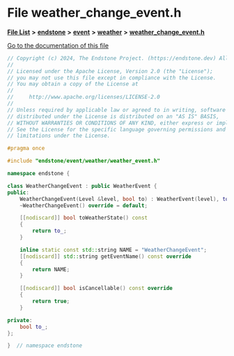 

# File weather\_change\_event.h

[**File List**](files.md) **>** [**endstone**](dir_6cf277b678674f97c7a2b6b3b2447b33.md) **>** [**event**](dir_f1d783c0ad83ee143d16e768ebca51c8.md) **>** [**weather**](dir_7fcf87d2683114df01ea446fea23c187.md) **>** [**weather\_change\_event.h**](weather__change__event_8h.md)

[Go to the documentation of this file](weather__change__event_8h.md)


```C++
// Copyright (c) 2024, The Endstone Project. (https://endstone.dev) All Rights Reserved.
//
// Licensed under the Apache License, Version 2.0 (the "License");
// you may not use this file except in compliance with the License.
// You may obtain a copy of the License at
//
//     http://www.apache.org/licenses/LICENSE-2.0
//
// Unless required by applicable law or agreed to in writing, software
// distributed under the License is distributed on an "AS IS" BASIS,
// WITHOUT WARRANTIES OR CONDITIONS OF ANY KIND, either express or implied.
// See the License for the specific language governing permissions and
// limitations under the License.

#pragma once

#include "endstone/event/weather/weather_event.h"

namespace endstone {

class WeatherChangeEvent : public WeatherEvent {
public:
    WeatherChangeEvent(Level &level, bool to) : WeatherEvent(level), to_(to) {}
    ~WeatherChangeEvent() override = default;

    [[nodiscard]] bool toWeatherState() const
    {
        return to_;
    }

    inline static const std::string NAME = "WeatherChangeEvent";
    [[nodiscard]] std::string getEventName() const override
    {
        return NAME;
    }

    [[nodiscard]] bool isCancellable() const override
    {
        return true;
    }

private:
    bool to_;
};

}  // namespace endstone
```



